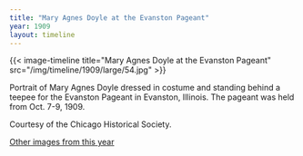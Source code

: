 ```yaml
---
title: "Mary Agnes Doyle at the Evanston Pageant"
year: 1909
layout: timeline
---
```


{{< image-timeline title="Mary Agnes Doyle at the Evanston Pageant" src="/img/timeline/1909/large/54.jpg" >}}


Portrait of Mary Agnes Doyle dressed in costume and standing behind a teepee for the Evanston Pageant in Evanston, Illinois. The pageant was held from Oct. 7-9, 1909. 

Courtesy of the Chicago Historical Society.

[Other images from this year](/historical/timeline/1909)